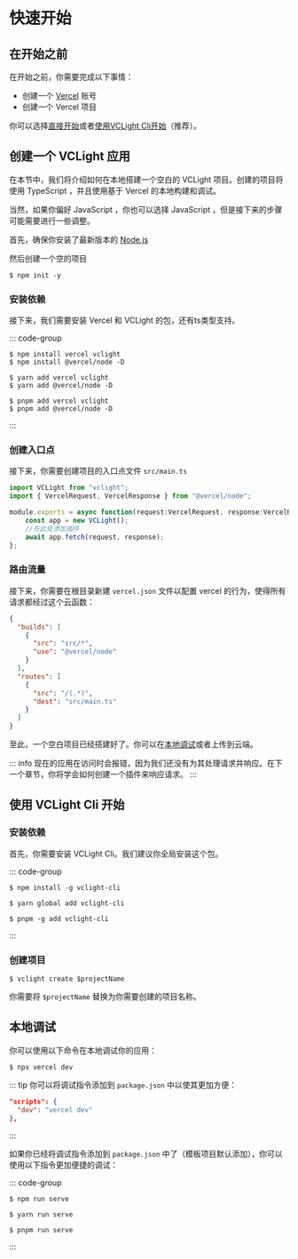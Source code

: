 # 快速开始

## 在开始之前

在开始之前，你需要完成以下事情：

- 创建一个 [Vercel](https://vercel.com/) 账号
- 创建一个 Vercel 项目

你可以选择[直接开始](#创建一个-vclight-应用)或者[使用VCLight Cli开始](#使用-vclight-cli-开始)（推荐）。

## 创建一个 VCLight 应用

在本节中，我们将介绍如何在本地搭建一个空白的 VCLight 项目。创建的项目将使用 TypeScript ，并且使用基于 Vercel 的本地构建和调试。

当然，如果你偏好 JavaScript ，你也可以选择 JavaScript ，但是接下来的步骤可能需要进行一些调整。

首先，确保你安装了最新版本的 [Node.js](https://nodejs.org/)

然后创建一个空的项目
```shell
$ npm init -y
```

### 安装依赖

接下来，我们需要安装 Vercel 和 VCLight 的包，还有ts类型支持。

::: code-group
```shell [npm]
$ npm install vercel vclight
$ npm install @vercel/node -D
```

```shell [yarn]
$ yarn add vercel vclight
$ yarn add @vercel/node -D
```

```shell [pnpm]
$ pnpm add vercel vclight
$ pnpm add @vercel/node -D
```
:::

### 创建入口点

接下来，你需要创建项目的入口点文件 `src/main.ts`

```TypeScript
import VCLight from "vclight";
import { VercelRequest, VercelResponse } from "@vercel/node";

module.exports = async function(request:VercelRequest, response:VercelResponse) {
    const app = new VCLight();
    //在此处添加插件
    await app.fetch(request, response);
};
```

### 路由流量

接下来，你需要在根目录新建 `vercel.json` 文件以配置 vercel 的行为，使得所有请求都经过这个云函数：

```json
{
  "builds": [
    {
      "src": "src/*",
      "use": "@vercel/node"
    }
  ],
  "routes": [
    {
      "src": "/(.*)",
      "dest": "src/main.ts"
    }
  ]
}
```

至此，一个空白项目已经搭建好了。你可以在[本地调试](##本地调试)或者上传到云端。

::: info
现在的应用在访问时会报错，因为我们还没有为其处理请求并响应。在下一个章节，你将学会如何创建一个插件来响应请求。
:::

## 使用 VCLight Cli 开始

### 安装依赖

首先，你需要安装 VCLight Cli。我们建议你全局安装这个包。

::: code-group
```shell [npm]
$ npm install -g vclight-cli
```

```shell [yarn]
$ yarn global add vclight-cli
```

```shell [pnpm]
$ pnpm -g add vclight-cli
```
:::

### 创建项目

```shell
$ vclight create $projectName
```

你需要将 `$projectName` 替换为你需要创建的项目名称。

## 本地调试

你可以使用以下命令在本地调试你的应用：

```shell
$ npx vercel dev
```

::: tip
你可以将调试指令添加到 `package.json` 中以使其更加方便：

```json
"scripts": {
  "dev": "vercel dev"
},
```
:::

如果你已经将调试指令添加到 `package.json` 中了（模板项目默认添加），你可以使用以下指令更加便捷的调试：

::: code-group
```shell [npm]
$ npm run serve
```

```shell [yarn]
$ yarn run serve
```

```shell [pnpm]
$ pnpm run serve
```
:::
